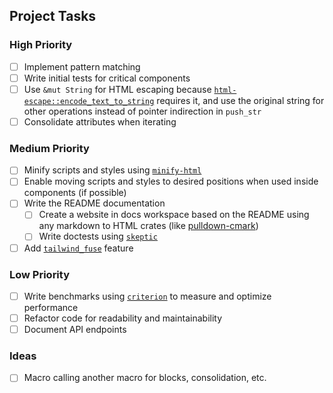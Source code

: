 ## Project Tasks

### High Priority

- [ ] Implement pattern matching
- [ ] Write initial tests for critical components
- [ ] Use `&mut String` for HTML escaping because [`html-escape::encode_text_to_string`](https://docs.rs/html-escape/0.2.13/html_escape/fn.encode_text_to_string.html) requires it, and use the original string for other operations instead of pointer indirection in `push_str`
- [ ] Consolidate attributes when iterating

### Medium Priority

- [ ] Minify scripts and styles using [`minify-html`](https://crates.io/crates/minify-html)
- [ ] Enable moving scripts and styles to desired positions when used inside components (if possible)
- [ ] Write the README documentation
  - [ ] Create a website in docs workspace based on the README using any markdown to HTML crates (like [pulldown-cmark](https://crates.io/crates/pulldown-cmark))
  - [ ] Write doctests using [`skeptic`](https://crates.io/crates/skeptic)
- [ ] Add [`tailwind_fuse`](https://crates.io/crates/tailwind_fuse) feature

### Low Priority

- [ ] Write benchmarks using [`criterion`](https://crates.io/crates/criterion) to measure and optimize performance
- [ ] Refactor code for readability and maintainability
- [ ] Document API endpoints

### Ideas

- [ ] Macro calling another macro for blocks, consolidation, etc.
